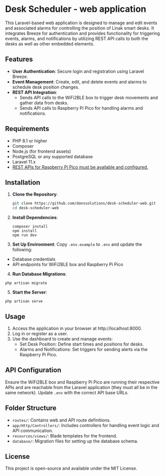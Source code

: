 # Desk Scheduler - web application

This Laravel-based web application is designed to manage and edit events and associated alarms for controlling the position of Linak smart desks. It integrates Breeze for authentication and provides functionality for triggering events, alarms, and notifications by utilizing REST API calls to both the desks as well as other embedded elements.

## Features

- **User Authentication**: Secure login and registration using Laravel Breeze.
- **Event Management**: Create, edit, and delete events and alarms to schedule desk position changes.
- **REST API Integration**:
  - Sends API calls to the WiFi2BLE box to trigger desk movements and gather data from desks.
  - Sends API calls to Raspberry Pi Pico for handling alarms and notifications.

## Requirements

- PHP 8.1 or higher
- Composer
- Node.js (for frontend assets)
- PostgreSQL or any supported database
- Laravel 11.x
- [REST APIs for Raspberry Pi Pico must be available and configured.](https://github.com/danssolutions/desk-scheduler-pico)

## Installation

1. **Clone the Repository**:
   ```bash
   git clone https://github.com/danssolutions/desk-scheduler-web.git
   cd desk-scheduler-web
    ```
2. **Install Dependencies**:
    ```
    composer install
    npm install
    npm run dev
    ```

3. **Set Up Environment**: Copy `.env.example` to `.env` and update the following:

- Database credentials
- API endpoints for WiFi2BLE box and Raspberry Pi Pico

<!-- TODO: add example here -->

4. **Run Database Migrations**:

```php artisan migrate```

5. **Start the Server**:

```php artisan serve```

## Usage

1. Access the application in your browser at http://localhost:8000.
2. Log in or register as a user.
3. Use the dashboard to create and manage events:
    - Set Desk Position: Define start times and positions for desks.
    - Alarms and Notifications: Set triggers for sending alerts via the Raspberry Pi Pico.

## API Configuration

Ensure the WiFi2BLE box and Raspberry Pi Pico are running their respective APIs and are reachable from the Laravel application (they must all be in the same network). Update `.env` with the correct API base URLs.

## Folder Structure

- `routes/`: Contains web and API route definitions.
- `app/Http/Controllers/`: Includes controllers for handling event logic and API communication.
- `resources/views/`: Blade templates for the frontend.
- `database/`: Migration files for setting up the database schema.

## License

This project is open-source and available under the MIT License.

